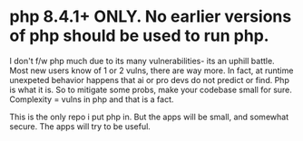 # php 8.4.1+ ONLY. No earlier versions of php should be used to run php. 


I don't f/w php much due to its many vulnerabilities- its an uphill battle. Most new users know of 1 or 2 vulns, there are way more. In fact, at runtime unexpeted behavior happens that ai or pro devs do not predict or find. Php is what it is. So to mitigate some probs, make your codebase small for sure. Complexity = vulns in php and that is a fact. 

This is the only repo i put php in. But the apps will be small, and somewhat secure. The apps will try to be useful. 
